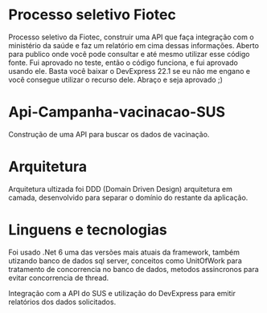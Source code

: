 # Processo seletivo Fiotec

Processo seletivo da Fiotec, construir uma API que faça integração com o ministério da saúde e faz um relatório em cima
dessas informações. Aberto para publico onde você pode consultar e até mesmo utilizar esse código fonte. Fui aprovado no teste, 
então o código funciona, e fui aprovado usando ele. Basta você baixar o DevExpress 22.1 se eu não me engano e você consegue
utilizar o recurso dele. Abraço e seja aprovado ;)

# Api-Campanha-vacinacao-SUS
Construção de uma API para buscar os dados de vacinação.

# Arquitetura

Arquitetura ultizada foi DDD (Domain Driven Design) arquitetura em camada, desenvolvido para separar
o domínio do restante da aplicação.

# Linguens e tecnologias

Foi usado .Net 6 uma das versões mais atuais da framework, também utizando banco de dados sql server,
conceitos como UnitOfWork para tratamento de concorrencia no banco de dados, metodos assincronos 
para evitar concorrencia de thread. 

Integração com a API do SUS e utilização do DevExpress para emitir relatórios dos dados solicitados.
